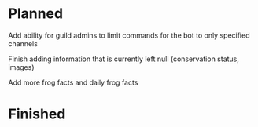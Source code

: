# Planned

Add ability for guild admins to limit commands for the bot to only specified channels

Finish adding information that is currently left null (conservation status, images)

Add more frog facts and daily frog facts

# Finished
